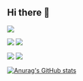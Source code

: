 ## Hi there 👋
![](http://github-profile-summary-cards.vercel.app/api/cards/profile-details?username=jvierine) 
 
![](http://github-profile-summary-cards.vercel.app/api/cards/repos-per-language?username=jvierine) 
![](http://github-profile-summary-cards.vercel.app/api/cards/most-commit-language?username=jvierine)

![](http://github-profile-summary-cards.vercel.app/api/cards/stats?username=jvierine)
![](http://github-profile-summary-cards.vercel.app/api/cards/productive-time?username=jvierine&utcOffset=2) 

[![Anurag's GitHub stats](https://github-readme-stats.vercel.app/api?username=jvierine&show_icons=true)](https://github.com/jvierine/github-readme-stats)
<!--
**jvierine/jvierine** is a ✨ _special_ ✨ repository because its `README.md` (this file) appears on your GitHub profile.

Here are some ideas to get you started:

- 🔭 I’m currently working on ...
- 🌱 I’m currently learning ...
- 👯 I’m looking to collaborate on ...
- 🤔 I’m looking for help with ...
- 💬 Ask me about ...
- 📫 How to reach me: ...
- 😄 Pronouns: ...
- ⚡ Fun fact: ...
-->
